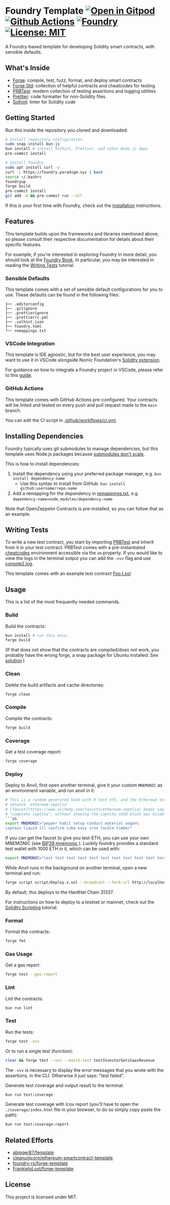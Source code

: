 # Foundry Template [![Open in Gitpod][gitpod-badge]][gitpod] [![Github Actions][gha-badge]][gha] [![Foundry][foundry-badge]][foundry] [![License: MIT][license-badge]][license]

A Foundry-based template for developing Solidity smart contracts, with sensible defaults.

## What's Inside

- [Forge](https://github.com/foundry-rs/foundry/blob/master/forge): compile,
  test, fuzz, format, and deploy smart contracts
- [Forge Std](https://github.com/foundry-rs/forge-std): collection of helpful
  contracts and cheatcodes for testing
- [PRBTest](https://github.com/PaulRBerg/prb-test): modern collection of
  testing assertions and logging utilities
- [Prettier](https://github.com/prettier/prettier): code formatter for
  non-Solidity files
- [Solhint](https://github.com/protofire/solhint): linter for Solidity code

## Getting Started

Run this inside the repository you cloned and downloaded:

```sh
# Install repository configuration.
sudo snap install bun-js
bun install # install Solhint, Prettier, and other Node.js deps
pre-commit install

# Install foundry
sudo apt install curl -y
curl -L https://foundry.paradigm.xyz | bash
source ~/.bashrc
foundryup
forge build
pre-commit install
git add -A && pre-commit run --all
```

If this is your first time with Foundry, check out the
[installation](https://github.com/foundry-rs/foundry#installation)
instructions.

## Features

This template builds upon the frameworks and libraries mentioned above, so
please consult their respective documentation for details about their specific
features.

For example, if you're interested in exploring Foundry in more detail, you
should look at the [Foundry Book](https://book.getfoundry.sh/). In
particular, you may be interested in reading the
[Writing Tests](https://book.getfoundry.sh/forge/writing-tests.html) tutorial.

### Sensible Defaults

This template comes with a set of sensible default configurations for you to
use. These defaults can be found in the following files:

```text
├── .editorconfig
├── .gitignore
├── .prettierignore
├── .prettierrc.yml
├── .solhint.json
├── foundry.toml
└── remappings.txt
```

### VSCode Integration

This template is IDE agnostic, but for the best user experience, you may want
to use it in VSCode alongside Nomic Foundation's
[Solidity extension](https://marketplace.visualstudio.com/items?itemName=NomicFoundation.hardhat-solidity).

For guidance on how to integrate a Foundry project in VSCode, please refer to
this [guide](https://book.getfoundry.sh/config/vscode).

### GitHub Actions

This template comes with GitHub Actions pre-configured. Your contracts will be
linted and tested on every push and pull request made to the `main` branch.

You can edit the CI script in
[.github/workflows/ci.yml](./.github/workflows/ci.yml).

## Installing Dependencies

Foundry typically uses git submodules to manage dependencies, but this
template uses Node.js packages because
[submodules don't scale](https://twitter.com/PaulRBerg/status/1736695487057531328).

This is how to install dependencies:

1. Install the dependency using your preferred package manager,
   e.g. `bun install dependency-name`
   - Use this syntax to install from GitHub:
     `bun install github:username/repo-name`
1. Add a remapping for the dependency in [remappings.txt](./remappings.txt), e.g.
   `dependency-name=node_modules/dependency-name`

Note that OpenZeppelin Contracts is pre-installed, so you can follow that as
an example.

## Writing Tests

To write a new test contract, you start by importing
[PRBTest](https://github.com/PaulRBerg/prb-test) and inherit from it in your
test contract. PRBTest comes with a pre-instantiated
[cheatcodes](https://book.getfoundry.sh/cheatcodes/)
environment accessible via the `vm` property. If you would like to view the
logs in the terminal output you can add the
`-vvv` flag and use
[console2.log](https://book.getfoundry.sh/faq?highlight=console2.log#how-do-i-use-consolelog).

This template comes with an example test contract [Foo.t.sol](./test/Foo.t.sol)

## Usage

This is a list of the most frequently needed commands.

### Build

Build the contracts:

```sh
bun install # run this once.
forge build
```

(If that does not show that the contracts are compiled/does not work, you
probably have the wrong forge, a snap package for Ubuntu installed. See
[solution](https://ethereum.stackexchange.com/questions/139754/when-i-type-forge-init-force-forge-init)
)

### Clean

Delete the build artifacts and cache directories:

```sh
forge clean
```

### Compile

Compile the contracts:

```sh
forge build
```

### Coverage

Get a test coverage report:

```sh
forge coverage
```

### Deploy

Deploy to Anvil, first open another terminal, give it your custom `MNEMONIC` as
an environment variable, and run anvil in it:

````sh
# This is a random generated hash with 0 test eth, and the Ethereum test
# network `ethereum-sepolia`
# [faucet](https://www.alchemy.com/faucets/ethereum-sepolia) keeps saying:
# "complete captcha", without showing the captcha (Add block was disabled).
```sh
export MNEMONIC="pepper habit setup conduct material wagon\
captain liquid ill confirm cube easy iron tackle timber"
````

If you can get the faucet to give you test-ETH, you can use your own MNEMONIC
(see [BIP39 mnemonic](https://iancoleman.io/bip39/).). Luckily foundry provides
a standard test wallet with 1000 ETH in it, which can be used with:

```sh
export MNEMONIC="test test test test test test test test test test test junk"
```

While Anvil runs in the background on another terminal, open a new terminal
and run:

```sh
forge script script/Deploy.s.sol --broadcast --fork-url http://localhost:8545
```

By default, this deploys to the HardHat Chain 31337.

For instructions on how to deploy to a testnet or mainnet, check out the
[Solidity Scripting](https://book.getfoundry.sh/tutorials/solidity-scripting.html)
tutorial.

### Format

Format the contracts:

```sh
forge fmt
```

### Gas Usage

Get a gas report:

```sh
forge test --gas-report
```

### Lint

Lint the contracts:

```sh
bun run lint
```

### Test

Run the tests:

```sh
forge test -vvv
```

Or to run a single test (function):

```sh
clear && forge test --vvv --match-test testInvestorGetsSaasRevenue
```

The `-vvv` is necessary to display the error messages that you wrote with the
assertions, in the CLI. Otherwise it just says: "test failed".

Generate test coverage and output result to the terminal:

```sh
bun run test:coverage
```

Generate test coverage with lcov report (you'll have to open the
`./coverage/index.html` file in your browser, to do so simply copy paste the
path):

```sh
bun run test:coverage:report
```

## Related Efforts

- [abigger87/femplate](https://github.com/abigger87/femplate)
- [cleanunicorn/ethereum-smartcontract-template](https://github.com/cleanunicorn/ethereum-smartcontract-template)
- [foundry-rs/forge-template](https://github.com/foundry-rs/forge-template)
- [FrankieIsLost/forge-template](https://github.com/FrankieIsLost/forge-template)

## License

This project is licensed under MIT.

[foundry]: https://getfoundry.sh/
[foundry-badge]: https://img.shields.io/badge/Built%20with-Foundry-FFDB1C.svg
[gha]: https://github.com/TruCol/foundry-template/actions
[gha-badge]: https://github.com/TruCol/foundry-template/actions/workflows/ci.yml/badge.svg
[gitpod]: https://gitpod.io/#https://github.com/TruCol/foundry-template
[gitpod-badge]: https://img.shields.io/badge/Gitpod-Open%20in%20Gitpod-FFB45B?logo=gitpod
[license]: https://opensource.org/licenses/MIT
[license-badge]: https://img.shields.io/badge/License-MIT-blue.svg
